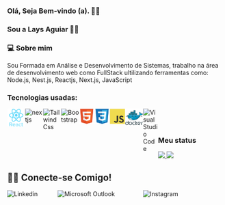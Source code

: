 ### Olá, Seja Bem-vindo (a). 🥳🎉

### Sou a Lays Aguiar 🖐🏻

### 💻 Sobre mim

Sou Formada em Análise e Desenvolvimento de Sistemas, trabalho na área de desenvolvimento web como FullStack ultilizando ferramentas como:
 Node.js, Nest.js, Reactjs, Next.js, JavaScript

### Tecnologias usadas:

<img align="left" alt="react" width="42px" src="https://raw.githubusercontent.com/devicons/devicon/9c6bfdb9783cdfe1018666ed76adcfd3eab6fad6/icons/react/react-original-wordmark.svg" />

<img align="left" alt="nextjs" width="42px" src="https://cdn.worldvectorlogo.com/logos/next-js.svg" />

<img align="left" alt="Tailwind Css" width="42px" src="https://upload.wikimedia.org/wikipedia/commons/thumb/d/d5/Tailwind_CSS_Logo.svg/640px-Tailwind_CSS_Logo.svg.png" />

<img align="left" alt="Bootstrap" width="42px" src="https://upload.wikimedia.org/wikipedia/commons/thumb/b/b2/Bootstrap_logo.svg/640px-Bootstrap_logo.svg.png" />

<img align="left" alt="html5" width="36px" src="https://raw.githubusercontent.com/devicons/devicon/9c6bfdb9783cdfe1018666ed76adcfd3eab6fad6/icons/html5/html5-original.svg" alt="html5" />

<img align="left" alt="css3" width="36px" src="https://raw.githubusercontent.com/devicons/devicon/9c6bfdb9783cdfe1018666ed76adcfd3eab6fad6/icons/css3/css3-original.svg" />

<img align="left" alt="javascript" width="36px" src="https://raw.githubusercontent.com/devicons/devicon/9c6bfdb9783cdfe1018666ed76adcfd3eab6fad6/icons/javascript/javascript-original.svg" />

<img align="left" alt="docker" width="42px" src="https://raw.githubusercontent.com/devicons/devicon/9c6bfdb9783cdfe1018666ed76adcfd3eab6fad6/icons/docker/docker-original-wordmark.svg" />

<img align="left" alt="Visual Studio Code" width="35px" src="https://upload.wikimedia.org/wikipedia/commons/thumb/9/9a/Visual_Studio_Code_1.35_icon.svg/512px-Visual_Studio_Code_1.35_icon.svg.png" />

<br />
<br />

##

### Meu status

<p>
<a href="https://github.com/Lays-Aguiar">
  <img height="120em" src="https://github-readme-stats.vercel.app/api?username=Lays-Aguiar&show_icons=true&theme=radical" />
  <img height="120em" src="https://github-readme-stats.vercel.app/api/top-langs/?username=Lays-Aguiar&theme=radical&layout=compact" />
</a>
</p>

## 🤝🏻 Conecte-se Comigo!

<p>
<a href="https://www.linkedin.com/in/lays-vidal-de-aguiar-4121b41b1/"><img align="left" alt="Linkedin" width="118px" src="https://img.shields.io/badge/linkedin-%230077B5.svg?style=for-the-badge&logo=linkedin&logoColor=white"/></a>
<a href="mailto:laysaguiar_dev@outlook.com"><img align="left" alt="Microsoft Outlook" width="200px" src="https://img.shields.io/badge/Microsoft_Outlook-0078D4?style=for-the-badge&logo=microsoft-outlook&logoColor=white"/></a>

<a href="https://www.instagram.com/_laysaguiar/"><img align="left" alt="Instagram" width="150px" src="https://img.shields.io/badge/Instagram-%23E4405F.svg?style=for-the-badge&logo=Instagram&logoColor=white"/></a>

<!--


Here are some ideas to get you started:

- 🔭 I’m currently working on ...
- 🌱 I’m currently learning ...
- 👯 I’m looking to collaborate on ...
- 🤔 I’m looking for help with ...
- 💬 Ask me about ...
- 📫 How to reach me: ...
- 😄 Pronouns: ...
- ⚡ Fun fact: ...
-->

